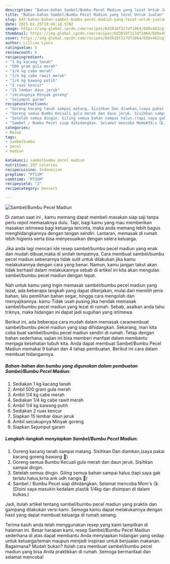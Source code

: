 ```yaml
---
description: "Bahan-bahan Sambel/Bumbu Pecel Madiun yang lezat Untuk Jualan"
title: "Bahan-bahan Sambel/Bumbu Pecel Madiun yang lezat Untuk Jualan"
slug: 647-bahan-bahan-sambel-bumbu-pecel-madiun-yang-lezat-untuk-jualan
date: 2021-01-25T19:45:18.578Z
image: https://img-global.cpcdn.com/recipes/6d3818f317df1064/680x482cq70/sambelbumbu-pecel-madiun-foto-resep-utama.jpg
thumbnail: https://img-global.cpcdn.com/recipes/6d3818f317df1064/680x482cq70/sambelbumbu-pecel-madiun-foto-resep-utama.jpg
cover: https://img-global.cpcdn.com/recipes/6d3818f317df1064/680x482cq70/sambelbumbu-pecel-madiun-foto-resep-utama.jpg
author: Lillian Lyons
ratingvalue: 5
reviewcount: 6
recipeingredient:
- "1 kg kacang tanah"
- "500 gram gula merah"
- "1/4 kg cabe merah"
- "1/4 kg cabe rawit merah"
- "1/4 kg bawang putih"
- "2 ruas kencur"
- "15 lembar daun jeruk"
- "secukupnya Minyak goreng"
- "Sejumput garam"
recipeinstructions:
- "Goreng kacang tanah sampai matang. Sisihkan Dan diamkan,(saya pakai kacang goreng bawang 🤭)"
- "Goreng semua Bumbu Kecuali gula merah dan daun jeruk. Sisihkan sampai dingin."
- "Setelah semua dingin. Giling semua bahan sampai halus.(tapi saya gak terlalu halus,krna ank udh nangis 🤪)"
- "Sambel / Bumbu Pecel siap dihidangkan. Selamat mencoba Mom&#39;s 😘.(Disini saya masukin kedalam plastik 1/4kg dan disimpan di dalam kulkas.)"
categories:
- Resep
tags:
- sambelbumbu
- pecel
- madiun

katakunci: sambelbumbu pecel madiun 
nutrition: 297 calories
recipecuisine: Indonesian
preptime: "PT11M"
cooktime: "PT35M"
recipeyield: "3"
recipecategory: Dessert

---
```



![Sambel/Bumbu Pecel Madiun](https://img-global.cpcdn.com/recipes/6d3818f317df1064/680x482cq70/sambelbumbu-pecel-madiun-foto-resep-utama.jpg)

Di zaman  saat ini , kamu memang dapat membeli masakan siap saji tanpa perlu repot memasaknya dulu. Tapi, bagi kamu yang mau memberikan masakan istimewa bagi keluarga tercinta, maka anda memang lebih bagus menghidangkannya dengan tangan sendiri. Lantaran, memasak di rumah lebih higienis serta bisa menyesuaikan dengan selera keluarga.

Jika anda lagi mencari ide resep sambel/bumbu pecel madiun yang enak dan mudah dibuat,maka di sinilah tempatnya. Cara membuat sambel/bumbu pecel madiun  sebenarnya tidak sulit untuk dilakukan jika kamu melakukannya dengan cara yang benar. Namun, kamu jangan takut akan tidak berhasil dalam melakukannya 
sebab di artikel ini kita akan mengulas sambel/bumbu pecel madiun dengan tepat.  



Nah untuk kamu yang ingin memasak sambel/bumbu pecel madiun yang lezat, ada beberapa langkah yang dapat dikerjakan, mulai dari memilih jenis bahan, lalu pemilihan bahan segar, hingga cara mengolah dan menyajikannya. kamu Tidak usah pusing jika hendak memasak sambel/bumbu pecel madiun yang lezat di rumah. Sebab, asalkan anda  tahu triknya, maka hidangan ini dapat jadi suguhan yang istimewa.

Berikut ini, ada beberapa cara mudah dalam memasak caramembuat sambel/bumbu pecel madiun yang siap dihidangkan. Sekarang, mari kita coba buat sambel/bumbu pecel madiun sendiri di rumah. Tetap dengan bahan sederhana, sajian ini bisa memberi manfaat dalam membantu menjaga kesehatan tubuh kita. Anda dapat membuat Sambel/Bumbu Pecel Madiun memakai 9 bahan dan 4 tahap pembuatan. Berikut ini cara dalam membuat hidangannya.

<!--inarticleads1-->

##### Bahan-bahan dan bumbu yang digunakan dalam pembuatan Sambel/Bumbu Pecel Madiun:

1. Sediakan 1 kg kacang tanah
1. Ambil 500 gram gula merah
1. Ambil 1/4 kg cabe merah
1. Sediakan 1/4 kg cabe rawit merah
1. Ambil 1/4 kg bawang putih
1. Sediakan 2 ruas kencur
1. Siapkan 15 lembar daun jeruk
1. Ambil secukupnya Minyak goreng
1. Siapkan Sejumput garam




<!--inarticleads2-->

##### Langkah-langkah menyiapkan Sambel/Bumbu Pecel Madiun:

1. Goreng kacang tanah sampai matang. Sisihkan Dan diamkan,(saya pakai kacang goreng bawang 🤭)
1. Goreng semua Bumbu Kecuali gula merah dan daun jeruk. Sisihkan sampai dingin.
1. Setelah semua dingin. Giling semua bahan sampai halus.(tapi saya gak terlalu halus,krna ank udh nangis 🤪)
1. Sambel / Bumbu Pecel siap dihidangkan. Selamat mencoba Mom&#39;s 😘.(Disini saya masukin kedalam plastik 1/4kg dan disimpan di dalam kulkas.)




Jadi, itulah artikel tentang  sambel/bumbu pecel madiun  yang praktis dan gampang dilakukan versi kami. Semoga kamu dapat melakukannya dengan hasil yang dapat membuat keluarga di rumah senang. 

Terima kasih anda telah menggunakan resep yang kami tampilkan di halaman ini. Besar harapan kami, resep  Sambel/Bumbu Pecel Madiun sederhana di atas dapat membantu Anda menyiapkan hidangan yang sedap untuk keluarga/teman maupun menjadi inspirasi untuk berjualan makanan. Bagaimana? Mudah bukan? Itulah cara membuat sambel/bumbu pecel madiun yang bisa Anda praktikkan di rumah. Semoga bermanfaat dan selamat mencoba!

